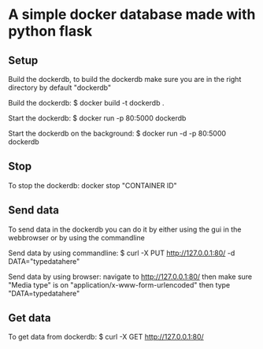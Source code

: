 # A simple docker database made with python flask

## Setup
Build the dockerdb, to build the dockerdb make sure you are in the right directory by default "dockerdb"

Build the dockerdb: $ docker build -t dockerdb .

Start the dockerdb: $ docker run -p 80:5000 dockerdb

Start the dockerdb on the background: $ docker run -d -p 80:5000 dockerdb

## Stop
To stop the dockerdb: docker stop "CONTAINER ID"

## Send data
To send data in the dockerdb you can do it by either using the gui in the webbrowser or by using the commandline

Send data by using commandline: $ curl -X PUT http://127.0.0.1:80/ -d DATA="typedatahere"

Send data by using browser: navigate to http://127.0.0.1:80/ then make sure "Media type" is on "application/x-www-form-urlencoded" then type "DATA=typedatahere"

## Get data
To get data from dockerdb: $ curl -X GET http://127.0.0.1:80/
